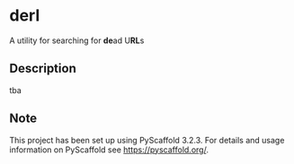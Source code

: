 # derl

A utility for searching for **de**ad U**RL**s

## Description

tba

## Note

This project has been set up using PyScaffold 3.2.3. For details and usage
information on PyScaffold see <https://pyscaffold.org/>.
